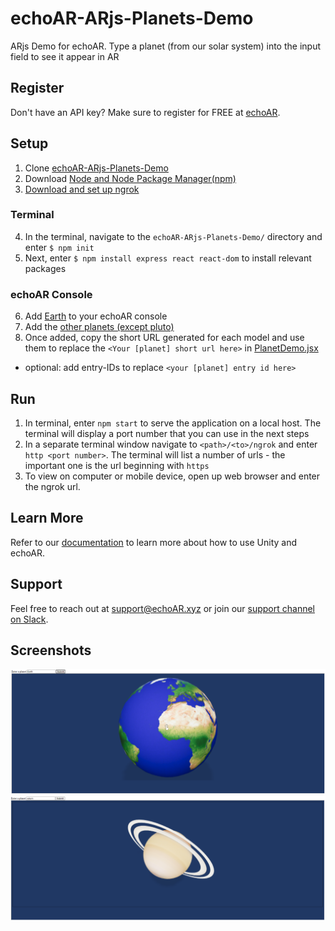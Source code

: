 # echoAR-ARjs-Planets-Demo
ARjs Demo for echoAR.  Type a planet (from our solar system) into the input field to see it appear in AR

## Register
Don't have an API key? Make sure to register for FREE at [echoAR](https://www.echoar.xyz/).


## Setup

1. Clone [echoAR-ARjs-Planets-Demo](https://github.com/dylandawk/echoAR-ARjs-Planets-Demo/)
2. Download [Node and Node Package Manager(npm)](https://nodejs.org/en/)
3. [Download and set up ngrok](https://ngrok.com/download)

### Terminal
4. In the terminal, navigate to the ```echoAR-ARjs-Planets-Demo/``` directory and enter ```$ npm init```
5. Next, enter ```$ npm install express react react-dom``` to install relevant packages

### echoAR Console
6. Add [Earth](https://poly.google.com/view/0nEWYSdUqRq) to your echoAR console
7. Add the [other planets (except pluto)](https://poly.google.com/user/6NjDF67XHu0)
8. Once added, copy the short URL generated for each model and use them to replace the ```<Your [planet] short url here>``` in [PlanetDemo.jsx](./app/components/PlanetDemo.jsx)
  * optional: add entry-IDs to replace ```<your [planet] entry id here>```

## Run
1. In terminal, enter ```npm start``` to serve the application on a local host. The terminal will display a port number that you can use in the next steps
2. In a separate terminal window navigate to ```<path>/<to>/ngrok``` and enter ```http <port number>```. The terminal will list a number of urls - the important one is the url beginning with  ```https```
3. To view on computer or mobile device, open up web browser and enter the ngrok url.


## Learn More
Refer to our [documentation](https://docs.echoar.xyz/unity/) to learn more about how to use Unity and echoAR.

## Support
Feel free to reach out at [support@echoAR.xyz](support@echoAR.xyz) or join our [support channel on Slack](https://join.slack.com/t/echoar/shared_invite/enQtNTg4NjI5NjM3OTc1LWU1M2M2MTNlNTM3NGY1YTUxYmY3ZDNjNTc3YjA5M2QyNGZiOTgzMjVmZWZmZmFjNGJjYTcxZjhhNzk3YjNhNjE).

## Screenshots
![Demo Earth](./images/earth.png)
![Demo Saturn](./images/saturn.png)

